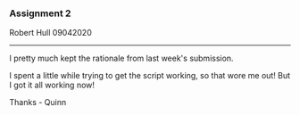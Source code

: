 ### Assignment 2
Robert Hull
09042020

----

I pretty much kept the rationale from last week's submission.

I spent a little while trying to get the script working, so that wore me out! But I got it all working now!

Thanks - Quinn
